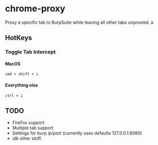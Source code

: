 # chrome-proxy
Proxy a specific tab to BurpSuite while leaving all other tabs unproxied.
a
## HotKeys
### Toggle Tab Intercept
#### MacOS
```cmd + shift + i```
#### Everything else
```ctrl + i```

## TODO
- FireFox support
- Multiple tab support
- Settings for burp ip/port (currently uses defaults 127.0.0.1:8080)
- idk other stuff.
